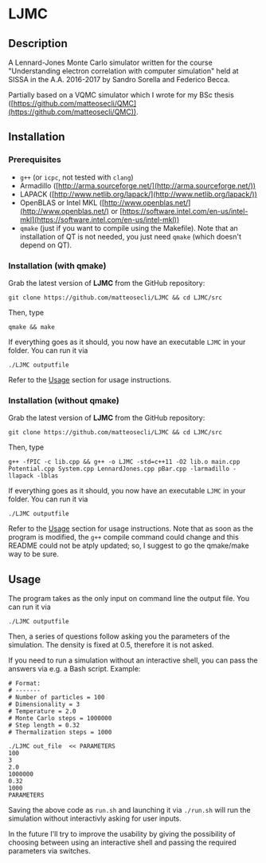 # LJMC


## Description

A Lennard-Jones Monte Carlo simulator written for the course "Understanding electron correlation with computer simulation" held at SISSA in the A.A. 2016-2017 by Sandro Sorella and Federico Becca.

Partially based on a VQMC simulator which I wrote for my BSc thesis ([https://github.com/matteosecli/QMC](https://github.com/matteosecli/QMC)).


## Installation

### Prerequisites
- `g++` (or `icpc`, not tested with `clang`)
- Armadillo ([http://arma.sourceforge.net/](http://arma.sourceforge.net/))
- LAPACK ([http://www.netlib.org/lapack/](http://www.netlib.org/lapack/))
- OpenBLAS or Intel MKL ([http://www.openblas.net/](http://www.openblas.net/) or [https://software.intel.com/en-us/intel-mkl](https://software.intel.com/en-us/intel-mkl))
- `qmake` (just if you want to compile using the Makefile). Note that an installation of QT is not needed, you just need `qmake` (which doesn't depend on QT).

### Installation (with qmake)
Grab the latest version of **LJMC** from the GitHub repository:

	git clone https://github.com/matteosecli/LJMC && cd LJMC/src
	
Then, type

	qmake && make
	
If everything goes as it should, you now have an executable `LJMC` in your folder. You can run it via

	./LJMC outputfile
	
Refer to the [Usage](#usage) section for usage instructions.

### Installation (without qmake)
Grab the latest version of **LJMC** from the GitHub repository:

	git clone https://github.com/matteosecli/LJMC && cd LJMC/src
	
Then, type

	g++ -fPIC -c lib.cpp && g++ -o LJMC -std=c++11 -O2 lib.o main.cpp Potential.cpp System.cpp LennardJones.cpp pBar.cpp -larmadillo -llapack -lblas

If everything goes as it should, you now have an executable `LJMC` in your folder. You can run it via

	./LJMC outputfile
	
Refer to the [Usage](#usage) section for usage instructions. Note that as soon as the program is modified, the `g++` compile command could change and this README could not be atply updated; so, I suggest to go the qmake/make way to be sure.


## Usage

The program takes as the only input on command line the output file. You can run it via

	./LJMC outputfile
	
Then, a series of questions follow asking you the parameters of the simulation. The density is fixed at 0.5, therefore it is not asked.

If you need to run a simulation without an interactive shell, you can pass the answers via e.g. a Bash script. Example:

	# Format:
	# -------
	# Number of particles = 100
	# Dimensionality = 3
	# Temperature = 2.0
	# Monte Carlo steps = 1000000
	# Step length = 0.32
	# Thermalization steps = 1000
	
	./LJMC out_file  << PARAMETERS
	100
	3
	2.0
	1000000
	0.32
	1000
	PARAMETERS
	
Saving the above code as `run.sh` and launching it via `./run.sh` will run the simulation without interactivly asking for user inputs.

In the future I'll try to improve the usability by giving the possibility of choosing between using an interactive shell and passing the required parameters via switches.